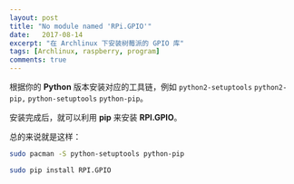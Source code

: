 ```yaml
---
layout: post
title: "No module named 'RPi.GPIO'"
date:   2017-08-14
excerpt: "在 Archlinux 下安装树莓派的 GPIO 库"
tags: [Archlinux, raspberry, program]
comments: true
---
```


根据你的 **Python** 版本安装对应的工具链，例如 `python2-setuptools`  `python2-pip,`  `python-setuptools` `python-pip`。

安装完成后，就可以利用 **pip** 来安装 **RPI.GPIO**。

总的来说就是这样：

```sh
sudo pacman -S python-setuptools python-pip

sudo pip install RPI.GPIO
```

